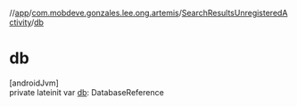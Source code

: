 //[app](../../../index.md)/[com.mobdeve.gonzales.lee.ong.artemis](../index.md)/[SearchResultsUnregisteredActivity](index.md)/[db](db.md)

# db

[androidJvm]\
private lateinit var [db](db.md): DatabaseReference
